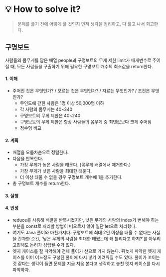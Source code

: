 
# 💡 How to solve it?
> 문제를 풀기 전에 어떻게 풀 것인지 먼저 생각을 정리하고, 다 풀고 나서 회고한다.

## 구명보트
사람들의 몸무게를 담은 배열 people과 구명보트의 무게 제한 limit가 매개변수로 주어질 때,
모든 사람들을 구출하기 위해 필요한 구명보트 개수의 최소값을 return한다.

#### 1. 이해
- 주어진 것은 무엇인가? / 모르는 것은 무엇인가? / 자료는 무엇인가? / 조건은 무엇인가?
  - 무인도에 갇힌 사람은 1명 이상 50,000명 이하
  - 각 사람의 몸무게는 40~240
  - 구명보트의 무게 제한은 40~240
  - 구명보트의 무게 제한은 항상 사람들의 몸무게 중 최댓값보다 크게 주어짐
  - 정수형 비교

#### 2. 계획
- 배열을 오름차순으로 정렬한다.
- 다음을 반복한다.
  - 가장 무게가 높은 사람을 태운다. (몸무게 배열에서 제거한다.)
  - 가장 무게가 낮은 사람을 최대한 태운다.
  - 더 이상 태울 수 없을 경우 구명보트 개수에 1을 추가한다.
- 총 구명보트 개수를 return한다.

#### 3. 실행


#### 4. 반성
- reduce를 사용해 배열을 반복시켰지만, 낮은 무게의 사람의 index가 변해야 하는 부분을 const로 처리할 방법이 떠오르지 않아 일단 let으로 처리했다.
- 여기도 Java 풀이와 마찬가지다. 구명보트에 최대 2인 이상을 태울 수 없다는 사실을 간과한 순간, '낮은 무게의 사람을 최대한 태웠는데 왜 틀리다고 하지?'를 아무리 고민해도 논리가 성립될 수가 없다.
- 엣지 케이스를 잘 파악해야 전체 풀이가 산으로 가지 않는다. 뒤늦게 파악한 엣지 케이스를 이미 어느정도 구성된 풀이에 다시 넣기 어려워질 수도 있다. 풀이가 꼬이는 것 같다는 생각이 들면 문제를 지금 처음 본다고 생각하고 놓친 엣지 케이스를 다시 파악하자.
